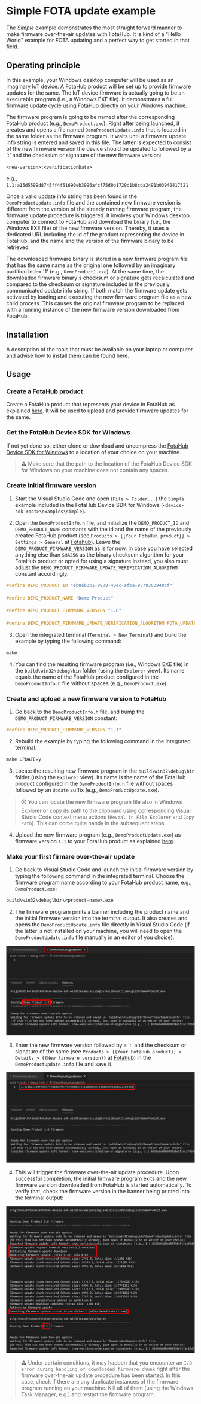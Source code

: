 # Simple FOTA update example

The *Simple* example demonstrates the most straight forward manner to make firmware over-the-air updates with FotaHub. It is kind of a "Hello World" example for FOTA updating and a perfect way to get started in that field.

## Operating principle

In this example, your Windows desktop computer will be used as an imaginary IoT device. A FotaHub product will be set up to provide firmware updates for the same. The IoT device firmware is actually going to be an executable program (i.e., a Windows EXE file). It demonstrates a full firmware update cycle using FotaHub directly on your Windows machine.

The firmware program is going to be named after the corresponding FotaHub product (e.g., `DemoProduct.exe`). Right after being launched, it creates and opens a file named `DemoProductUpdate.info` that is located in the same folder as the firmware program. It waits until a firmware update info string is entered and saved in this file. The latter is expected to consist of the new firmware version the device should be updated to followed by a ':' and the checksum or signature of the new firmware version:

`<new-version>:<verificationData>` 

e.g., `1.1:a15d5599d8745ff4f51690eb3996afcf75d0b1729d1b8cda2491b03940417521`

Once a valid update info string has been found in the `DemoProductUpdate.info` file and the contained new firmware version is different from the version of the already running firmware program, the firmware update procedure is triggered. It involves your Windows desktop computer to connect to FotaHub and download the binary (i.e., the Windows EXE file) of the new firmware version. Thereby, it uses a dedicated URL including the id of the product representing the device in FotaHub, and the name and the version of the firmware binary to be retrieved.

The downloaded firmware binary is stored in a new firmware program file that has the same name as the original one followed by an imaginary partition index '1' (e.g., `DemoProduct1.exe`). At the same time, the downloaded firmware binary's checksum or signature gets recalculated and compared to the checksum or signature included in the previously communicated update info string. If both match the firmware update gets activated by loading and executing the new firmware program file as a new child process. This causes the original firmware program to be replaced with a running instance of the new firmware version downloaded from FotaHub.  

## Installation

A description of the tools that must be available on your laptop or computer and advise how to install them can be found [here](../../README.md#installation).

## Usage

### Create a FotaHub product

Create a FotaHub product that represents your device in FotaHub as explained [here](../fotahub/create-product.md). It will be used to upload and provide firmware updates for the same. 

### Get the FotaHub Device SDK for Windows

If not yet done so, either clone or download and uncompress the [FotaHub Device SDK for Windows](https://github.com/fotahub/fotahub-device-sdk-win32) to a location of your choice on your machine. 

> &#x26A0; Make sure that the path to the location of the FotaHub Device SDK for Windows on your machine does not contain any spaces.

### Create initial firmware version

1. Start the Visual Studio Code and open (`File > Folder...`) the `Simple` example included in the FotaHub Device SDK for Windows (`<device-sdk-root>\examples\simple`).

2. Open the `DemoProductInfo.h` file, and initialize the `DEMO_PRODUCT_ID` and `DEMO_PRODUCT_NAME` constants with the id and the name of the previously created FotaHub product (see `Products > {{Your FotaHub product}} > Settings > General` at [Fotahub](https://fotahub.com)). Leave the `DEMO_PRODUCT_FIRMWARE_VERSION` as is for now. In case you have selected anything else than `SHA256` as the binary checksum algorithm for your FotaHub product or opted for using a signature instead, you also must adjust the `DEMO_PRODUCT_FIRMWARE_UPDATE_VERIFICATION_ALGORITHM` constant accordingly:

```c
#define DEMO_PRODUCT_ID "eb8ab3b1-0938-40ec-afba-9379363948cf"

#define DEMO_PRODUCT_NAME "Demo Product"

#define DEMO_PRODUCT_FIRMWARE_VERSION "1.0"

#define DEMO_PRODUCT_FIRMWARE_UPDATE_VERIFICATION_ALGORITHM FOTA_UPDATE_VERIFICATION_ALGORITHM_SHA256
```

3. Open the integrated terminal (`Terminal > New Terminal`) and build the example by typing the following command:
   
```bat
make
```

4. You can find the resulting firmware program (i.e., Windows EXE file) in the `build\win32\debug\bin` folder (using the `Explorer` view). Its name equals the name of the FotaHub product configured in the `DemoProductInfo.h` file without spaces (e.g., `DemoProduct.exe`).

### Create and upload a new firmware version to FotaHub

1. Go back to the `DemoProductInfo.h` file, and bump the `DEMO_PRODUCT_FIRMWARE_VERSION` constant:

```c
#define DEMO_PRODUCT_FIRMWARE_VERSION "1.1"
```

2. Rebuild the example by typing the following command in the integrated terminal:

```bat
make UPDATE=y
```

3. Locate the resulting new firmware program in the  `build\win32\debug\bin` folder (using the `Explorer` view). Its name is the name of the FotaHub product configured in the `DemoProductInfo.h` file without spaces followed by an `Update` suffix (e.g., `DemoProductUpdate.exe`).
   
> &#x1F6C8; You can locate the new firmware program file also in Windows Explorer or copy its path to the clipboard using corresponding Visual Studio Code context menu actions (`Reveal in File Explorer` and `Copy Path`). This can come quite handy in the subsequent steps.

4. Upload the new firmware program (e.g., `DemoProductUpdate.exe`) as firmware version `1.1` to your FotaHub product as explained [here](../fotahub/upload-firmware.md).

### Make your first firmare over-the-air update 

1. Go back to Visual Studio Code and launch the initial firmware version by typing the following command in the integrated terminal. Choose the firmware program name according to your FotaHub product name, e.g., `DemoProduct.exe`:

```bat
build\win32\debug\bin\<product-name>.exe
```

2. The firmware program prints a banner including the product name and the initial firmware version into the terminal output. It also creates and opens the `DemoProductUpdate.info` file directly in Visual Studio Code (if the latter is not installed on your machine, you will need to open the `DemoProductUpdate.info` file manually in an editor of you choice):
   
![](simple-1.png "Launch of initial firmware version") 

3. Enter the new firmware version followed by a ':' and the checksum or signature of the same (see `Products > {{Your FotaHub product}} > Details > {{New firmware version}}` at [Fotahub](https://fotahub.com)) in the `DemoProductUpdate.info` file and save it.

![](simple-2.png "Trigger of FOTA update") 

4. This will trigger the firmware over-the-air update procedure. Upon successful completion, the initial firmware program exits and the new firmware version downloaded from FotaHub is started automatically. To verify that, check the firmware version in the banner being printed into the terminal output:

![](simple-3.png "Execution of FOTA update")

> &#x26A0; Under certain conditions, it may happen that you encounter an `I/O error during handling of downloaded firmware chunk` right after the firmware over-the-air update procedure has been started. In this case,  check if there are any duplicate instances of the firmware program running on your machine. Kill all of them (using the Windows Task Manager, e.g.) and restart the firmware program.